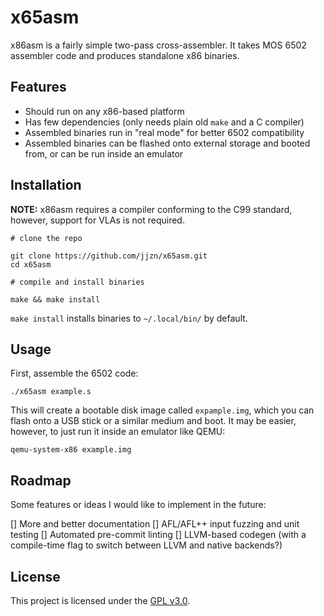 # x65asm

x86asm is a fairly simple two-pass cross-assembler. It takes MOS 6502
assembler code and produces standalone x86 binaries.

## Features

- Should run on any x86-based platform
- Has few dependencies (only needs plain old `make` and a C compiler)
- Assembled binaries run in "real mode" for better 6502 compatibility
- Assembled binaries can be flashed onto external storage and booted from,
or can be run inside an emulator

## Installation

**NOTE:** x86asm requires a compiler conforming to the C99 standard, however,
support for VLAs is not required.

```
# clone the repo

git clone https://github.com/jjzn/x65asm.git
cd x65asm

# compile and install binaries

make && make install
```

`make install` installs binaries to `~/.local/bin/` by default.

## Usage

First, assemble the 6502 code:

```
./x65asm example.s
```

This will create a bootable disk image called `expample.img`, which you
can flash onto a USB stick or a similar medium and boot. It may be
easier, however, to just run it inside an emulator like QEMU:

```
qemu-system-x86 example.img
```

## Roadmap

Some features or ideas I would like to implement in the future:

[] More and better documentation
[] AFL/AFL++ input fuzzing and unit testing
[] Automated pre-commit linting
[] LLVM-based codegen (with a compile-time flag to switch between LLVM
and native backends?)

## License

This project is licensed under the [GPL v3.0](https://choosealicense.com/licenses/gpl-3.0/).
